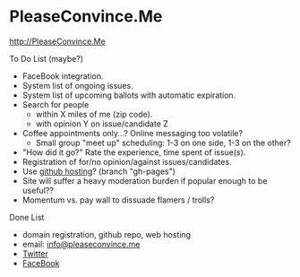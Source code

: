 PleaseConvince.Me
=================

http://PleaseConvince.Me

To Do List (maybe?)

* FaceBook integration.
* System list of ongoing issues.
* System list of upcoming ballots with automatic expiration.
* Search for people
  * within X miles of me (zip code).
  * with opinion Y on issue/candidate Z
* Coffee appointments only...? Online messaging too volatile?
  * Small group "meet up" scheduling: 1-3 on one side, 1-3 on the other?
* "How did it go?" Rate the experience, time spent of issue(s).
* Registration of for/no opinion/against issues/candidates.
* Use <a href="http://jhannah.github.com/pleaseconvince.me/">github hosting</a>? (branch "gh-pages")
* Site will suffer a heavy moderation burden if popular enough to be useful??
* Momentum vs. pay wall to dissuade flamers / trolls?

Done List

* domain registration, github repo, web hosting
* email: info@pleaseconvince.me
* [Twitter](https://twitter.com/PleaseConvince)
* [FaceBook](https://www.facebook.com/groups/285577854896142)


